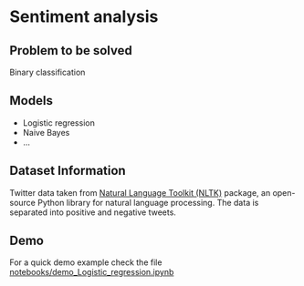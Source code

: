 # Sentiment analysis

## Problem to be solved
Binary classification

## Models
* Logistic regression
* Naive Bayes
* ...

## Dataset Information
Twitter data taken from [Natural Language Toolkit (NLTK)](http://www.nltk.org/howto/twitter.html) package, an open-source Python library for natural language processing. The data is separated into positive and negative tweets.

## Demo
For a quick demo example check the file [notebooks/demo_Logistic_regression.ipynb](https://github.com/mariiasi/sentiment_analysis/blob/master/notebooks/demo_Logistic_regression.ipynb)